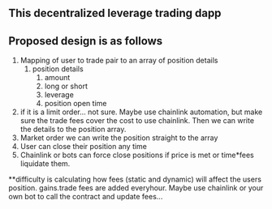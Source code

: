 ## This decentralized leverage trading dapp

## Proposed design is as follows

1. Mapping of user to trade pair to an array of position details
   1. position details
      1. amount
      2. long or short
      3. leverage
      4. position open time
2. if it is a limit order... not sure. Maybe use chainlink automation, but make sure the trade fees cover the cost to use chainlink. Then we can write the details to the position array.
3. Market order we can write the position straight to the array
4. User can close their position any time
5. Chainlink or bots can force close positions if price is met or time\*fees liquidate them.

\*\*difficulty is calculating how fees (static and dynamic) will affect the users position.
gains.trade fees are added everyhour. Maybe use chainlink or your own bot to call the contract and update fees...
